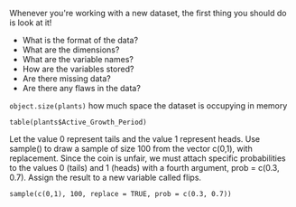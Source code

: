 Whenever you're working with a new dataset, the first thing you should do is look at it!

* What is the format of the data?
* What are the dimensions? 
* What are the variable names? 
* How are the variables stored? 
* Are there missing data? 
* Are there any flaws in the data?


`object.size(plants)` how much space the dataset is occupying in memory

`table(plants$Active_Growth_Period)`

 Let the value 0 represent tails and the value 1 represent heads. Use sample() to draw a sample of size 100 from the vector c(0,1), with replacement. Since the coin is unfair, we must attach specific probabilities to the values 0 (tails) and 1 (heads) with a fourth argument, prob = c(0.3, 0.7). Assign the result to a new variable called flips.
 
`sample(c(0,1), 100, replace = TRUE, prob = c(0.3, 0.7))` 




